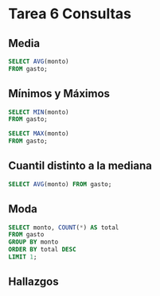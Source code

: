 # Tarea 6 Consultas

## Media

``` sql
SELECT AVG(monto)
FROM gasto;
```

## Mínimos y Máximos

``` sql
SELECT MIN(monto)
FROM gasto;

SELECT MAX(monto)
FROM gasto;
```

## Cuantil distinto a la mediana

``` sql
SELECT AVG(monto) FROM gasto;
```

## Moda

``` sql
SELECT monto, COUNT(*) AS total
FROM gasto
GROUP BY monto
ORDER BY total DESC
LIMIT 1;
```

## Hallazgos